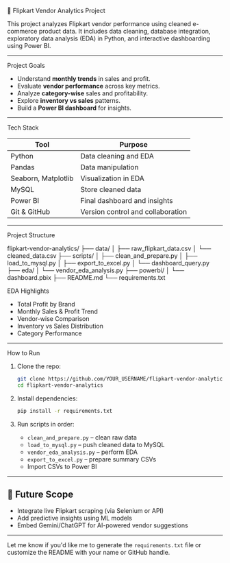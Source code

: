 🛒 Flipkart Vendor Analytics Project

This project analyzes Flipkart vendor performance using cleaned e-commerce product data. It includes data cleaning, database integration, exploratory data analysis (EDA) in Python, and interactive dashboarding using Power BI.

---
 Project Goals

- Understand **monthly trends** in sales and profit.
- Evaluate **vendor performance** across key metrics.
- Analyze **category-wise** sales and profitability.
- Explore **inventory vs sales** patterns.
- Build a **Power BI dashboard** for insights.

---
Tech Stack

| Tool         | Purpose                              |
| ------------ | ------------------------------------- |
| Python       | Data cleaning and EDA                 |
| Pandas       | Data manipulation                     |
| Seaborn, Matplotlib | Visualization in EDA           |
| MySQL        | Store cleaned data                    |
| Power BI     | Final dashboard and insights          |
| Git & GitHub | Version control and collaboration     |

---
Project Structure

flipkart-vendor-analytics/
├── data/
│   ├── raw\_flipkart\_data.csv
│   └── cleaned\_data.csv
├── scripts/
│   ├── clean\_and\_prepare.py
│   ├── load\_to\_mysql.py
│   ├── export\_to\_excel.py
│   └── dashboard\_query.py
├── eda/
│   └── vendor\_eda\_analysis.py
├── powerbi/
│   └── dashboard.pbix
├── README.md
└── requirements.txt

 EDA Highlights

- Total Profit by Brand
- Monthly Sales & Profit Trend
- Vendor-wise Comparison
- Inventory vs Sales Distribution
- Category Performance

---
 How to Run

1. Clone the repo:
   ```bash
   git clone https://github.com/YOUR_USERNAME/flipkart-vendor-analytics.git
   cd flipkart-vendor-analytics

2. Install dependencies:

   ```bash
   pip install -r requirements.txt
   ```

3. Run scripts in order:

   * `clean_and_prepare.py` – clean raw data
   * `load_to_mysql.py` – push cleaned data to MySQL
   * `vendor_eda_analysis.py` – perform EDA
   * `export_to_excel.py` – prepare summary CSVs
   * Import CSVs to Power BI

---

## 🧠 Future Scope

* Integrate live Flipkart scraping (via Selenium or API)
* Add predictive insights using ML models
* Embed Gemini/ChatGPT for AI-powered vendor suggestions


---

Let me know if you'd like me to generate the `requirements.txt` file or customize the README with your name or GitHub handle.
```
